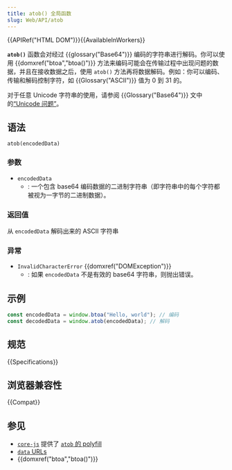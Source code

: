 ```yaml
---
title: atob() 全局函数
slug: Web/API/atob
---
```


{{APIRef("HTML DOM")}}{{AvailableInWorkers}}

**`atob()`** 函数会对经过 {{glossary("Base64")}} 编码的字符串进行解码。你可以使用 {{domxref("btoa","btoa()")}} 方法来编码可能会在传输过程中出现问题的数据，并且在接收数据之后，使用 `atob()` 方法再将数据解码。例如：你可以编码、传输和解码控制字符，如 {{Glossary("ASCII")}} 值为 0 到 31 的。

对于任意 Unicode 字符串的使用，请参阅 {{Glossary("Base64")}} 文中的[“Unicode 问题”](/zh-CN/docs/Glossary/Base64#“unicode_问题”)。

## 语法

```js-nolint
atob(encodedData)
```

### 参数

- `encodedData`
  - : 一个包含 base64 编码数据的二进制字符串（即字符串中的每个字符都被视为一字节的二进制数据）。

### 返回值

从 `encodedData` 解码出来的 ASCII 字符串

### 异常

- `InvalidCharacterError` {{domxref("DOMException")}}
  - : 如果 `encodedData` 不是有效的 base64 字符串，则抛出错误。

## 示例

```js
const encodedData = window.btoa("Hello, world"); // 编码
const decodedData = window.atob(encodedData); // 解码
```

## 规范

{{Specifications}}

## 浏览器兼容性

{{Compat}}

## 参见

- [`core-js`](https://github.com/zloirock/core-js) 提供了 [`atob` 的 polyfill](https://github.com/zloirock/core-js#base64-utility-methods)
- [`data` URLs](/zh-CN/docs/Web/HTTP/Basics_of_HTTP/Data_URLs)
- {{domxref("btoa","btoa()")}}
